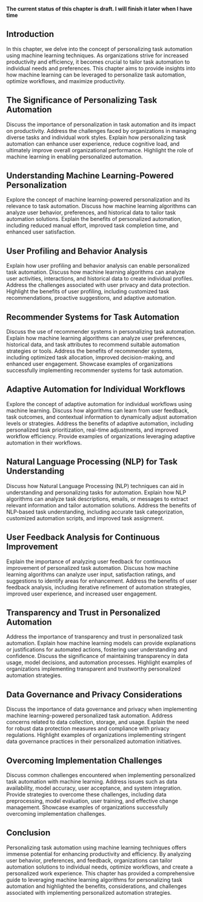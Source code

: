 **The current status of this chapter is draft. I will finish it later when I have time**

Introduction
------------

In this chapter, we delve into the concept of personalizing task automation using machine learning techniques. As organizations strive for increased productivity and efficiency, it becomes crucial to tailor task automation to individual needs and preferences. This chapter aims to provide insights into how machine learning can be leveraged to personalize task automation, optimize workflows, and maximize productivity.

The Significance of Personalizing Task Automation
-------------------------------------------------

Discuss the importance of personalization in task automation and its impact on productivity. Address the challenges faced by organizations in managing diverse tasks and individual work styles. Explain how personalizing task automation can enhance user experience, reduce cognitive load, and ultimately improve overall organizational performance. Highlight the role of machine learning in enabling personalized automation.

Understanding Machine Learning-Powered Personalization
------------------------------------------------------

Explore the concept of machine learning-powered personalization and its relevance to task automation. Discuss how machine learning algorithms can analyze user behavior, preferences, and historical data to tailor task automation solutions. Explain the benefits of personalized automation, including reduced manual effort, improved task completion time, and enhanced user satisfaction.

User Profiling and Behavior Analysis
------------------------------------

Explain how user profiling and behavior analysis can enable personalized task automation. Discuss how machine learning algorithms can analyze user activities, interactions, and historical data to create individual profiles. Address the challenges associated with user privacy and data protection. Highlight the benefits of user profiling, including customized task recommendations, proactive suggestions, and adaptive automation.

Recommender Systems for Task Automation
---------------------------------------

Discuss the use of recommender systems in personalizing task automation. Explain how machine learning algorithms can analyze user preferences, historical data, and task attributes to recommend suitable automation strategies or tools. Address the benefits of recommender systems, including optimized task allocation, improved decision-making, and enhanced user engagement. Showcase examples of organizations successfully implementing recommender systems for task automation.

Adaptive Automation for Individual Workflows
--------------------------------------------

Explore the concept of adaptive automation for individual workflows using machine learning. Discuss how algorithms can learn from user feedback, task outcomes, and contextual information to dynamically adjust automation levels or strategies. Address the benefits of adaptive automation, including personalized task prioritization, real-time adjustments, and improved workflow efficiency. Provide examples of organizations leveraging adaptive automation in their workflows.

Natural Language Processing (NLP) for Task Understanding
--------------------------------------------------------

Discuss how Natural Language Processing (NLP) techniques can aid in understanding and personalizing tasks for automation. Explain how NLP algorithms can analyze task descriptions, emails, or messages to extract relevant information and tailor automation solutions. Address the benefits of NLP-based task understanding, including accurate task categorization, customized automation scripts, and improved task assignment.

User Feedback Analysis for Continuous Improvement
-------------------------------------------------

Explain the importance of analyzing user feedback for continuous improvement of personalized task automation. Discuss how machine learning algorithms can analyze user input, satisfaction ratings, and suggestions to identify areas for enhancement. Address the benefits of user feedback analysis, including iterative refinement of automation strategies, improved user experience, and increased user engagement.

Transparency and Trust in Personalized Automation
-------------------------------------------------

Address the importance of transparency and trust in personalized task automation. Explain how machine learning models can provide explanations or justifications for automated actions, fostering user understanding and confidence. Discuss the significance of maintaining transparency in data usage, model decisions, and automation processes. Highlight examples of organizations implementing transparent and trustworthy personalized automation strategies.

Data Governance and Privacy Considerations
------------------------------------------

Discuss the importance of data governance and privacy when implementing machine learning-powered personalized task automation. Address concerns related to data collection, storage, and usage. Explain the need for robust data protection measures and compliance with privacy regulations. Highlight examples of organizations implementing stringent data governance practices in their personalized automation initiatives.

Overcoming Implementation Challenges
------------------------------------

Discuss common challenges encountered when implementing personalized task automation with machine learning. Address issues such as data availability, model accuracy, user acceptance, and system integration. Provide strategies to overcome these challenges, including data preprocessing, model evaluation, user training, and effective change management. Showcase examples of organizations successfully overcoming implementation challenges.

Conclusion
----------

Personalizing task automation using machine learning techniques offers immense potential for enhancing productivity and efficiency. By analyzing user behavior, preferences, and feedback, organizations can tailor automation solutions to individual needs, optimize workflows, and create a personalized work experience. This chapter has provided a comprehensive guide to leveraging machine learning algorithms for personalizing task automation and highlighted the benefits, considerations, and challenges associated with implementing personalized automation strategies.
